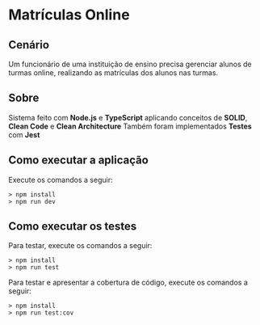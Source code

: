 # Matrículas Online

## Cenário

Um funcionário de uma instituição de ensino precisa gerenciar alunos de turmas online, realizando as matrículas dos alunos nas turmas.

## Sobre

Sistema feito com **Node.js** e **TypeScript** aplicando conceitos de **SOLID**, **Clean Code** e **Clean Architecture**
Também foram implementados **Testes** com **Jest**

## Como executar a aplicação

Execute os comandos a seguir:

```
> npm install
> npm run dev
```

## Como executar os testes

Para testar, execute os comandos a seguir:

```
> npm install
> npm run test
```

Para testar e apresentar a cobertura de código, execute os comandos a seguir:

```
> npm install
> npm run test:cov
```
